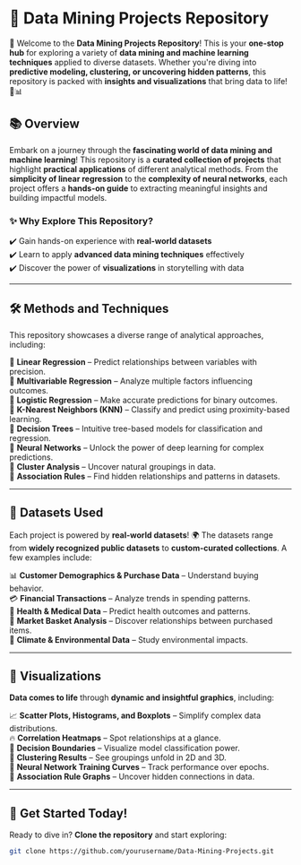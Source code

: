 # 🌟 Data Mining Projects Repository  

🚀 Welcome to the **Data Mining Projects Repository**! This is your **one-stop hub** for exploring a variety of **data mining and machine learning techniques** applied to diverse datasets. Whether you're diving into **predictive modeling, clustering, or uncovering hidden patterns**, this repository is packed with **insights and visualizations** that bring data to life! 🧠📊  

## 📚 Overview  
Embark on a journey through the **fascinating world of data mining and machine learning**! This repository is a **curated collection of projects** that highlight **practical applications** of different analytical methods. From the **simplicity of linear regression** to the **complexity of neural networks**, each project offers a **hands-on guide** to extracting meaningful insights and building impactful models.  

### ✨ Why Explore This Repository?  
✔️ Gain hands-on experience with **real-world datasets**  
✔️ Learn to apply **advanced data mining techniques** effectively  
✔️ Discover the power of **visualizations** in storytelling with data  

---

## 🛠️ Methods and Techniques  
This repository showcases a diverse range of analytical approaches, including:  

📌 **Linear Regression** – Predict relationships between variables with precision.  
📌 **Multivariable Regression** – Analyze multiple factors influencing outcomes.  
📌 **Logistic Regression** – Make accurate predictions for binary outcomes.  
📌 **K-Nearest Neighbors (KNN)** – Classify and predict using proximity-based learning.  
📌 **Decision Trees** – Intuitive tree-based models for classification and regression.  
📌 **Neural Networks** – Unlock the power of deep learning for complex predictions.  
📌 **Cluster Analysis** – Uncover natural groupings in data.  
📌 **Association Rules** – Find hidden relationships and patterns in datasets.  

---

## 📂 Datasets Used  
Each project is powered by **real-world datasets**! 🌍 The datasets range from **widely recognized public datasets** to **custom-curated collections**. A few examples include:  

📊 **Customer Demographics & Purchase Data** – Understand buying behavior.  
💳 **Financial Transactions** – Analyze trends in spending patterns.  
🏥 **Health & Medical Data** – Predict health outcomes and patterns.  
🛒 **Market Basket Analysis** – Discover relationships between purchased items.  
🌱 **Climate & Environmental Data** – Study environmental impacts.  

---

## 🎨 Visualizations  
**Data comes to life** through **dynamic and insightful graphics**, including:  

📈 **Scatter Plots, Histograms, and Boxplots** – Simplify complex data distributions.  
🔥 **Correlation Heatmaps** – Spot relationships at a glance.  
🧩 **Decision Boundaries** – Visualize model classification power.  
🌟 **Clustering Results** – See groupings unfold in 2D and 3D.  
🧠 **Neural Network Training Curves** – Track performance over epochs.  
🔗 **Association Rule Graphs** – Uncover hidden connections in data.  

---

## 🚀 Get Started Today!  
Ready to dive in? **Clone the repository** and start exploring:  

```bash
git clone https://github.com/yourusername/Data-Mining-Projects.git
